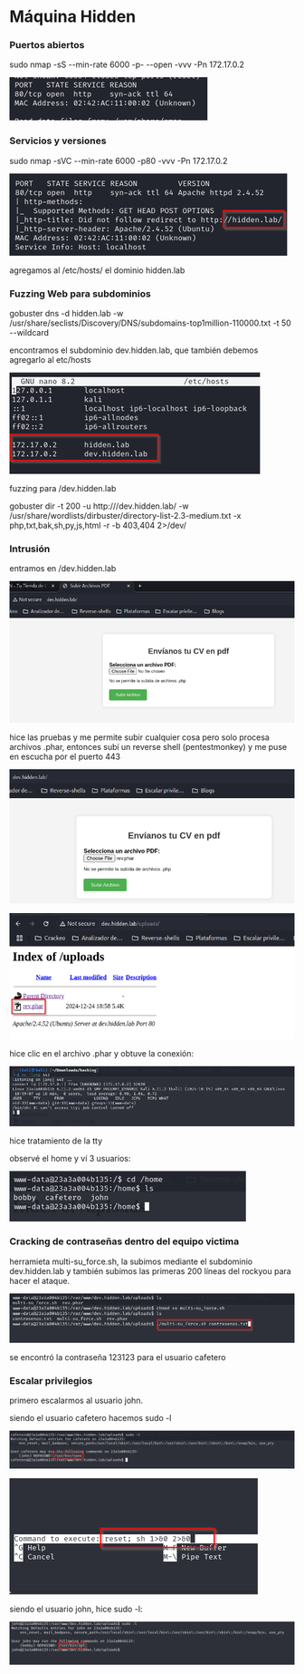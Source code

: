 # Máquina Hidden

### Puertos abiertos

sudo nmap -sS --min-rate 6000 -p- --open -vvv -Pn 172.17.0.2

![alt text](image.png)

### Servicios y versiones

sudo nmap -sVC --min-rate 6000 -p80 -vvv -Pn 172.17.0.2

![alt text](image-1.png)


agregamos al /etc/hosts/ el dominio hidden.lab

### Fuzzing Web para subdominios

gobuster dns -d hidden.lab -w /usr/share/seclists/Discovery/DNS/subdomains-top1million-110000.txt -t 50 --wildcard

encontramos el subdominio dev.hidden.lab, que también debemos agregarlo al etc/hosts

![alt text](image-4.png)

fuzzing para /dev.hidden.lab

gobuster dir -t 200 -u http:///dev.hidden.lab/ -w /usr/share/wordlists/dirbuster/directory-list-2.3-medium.txt -x php,txt,bak,sh,py,js,html -r -b 403,404 2>/dev/



### Intrusión

entramos en /dev.hidden.lab

![alt text](image-2.png)

hice las pruebas y me permite subir cualquier cosa pero solo procesa archivos .phar, entonces subí un reverse shell (pentestmonkey) y me puse en escucha por el puerto 443

![alt text](image-3.png)

![alt text](image-5.png)

hice clic en el archivo .phar y obtuve la conexión:

![alt text](image-6.png)

hice tratamiento de la tty

observé el home y ví 3 usuarios:

![alt text](image-7.png)

### Cracking de contraseñas dentro del equipo victima

herramieta multi-su_force.sh, la subimos mediante el subdominio dev.hidden.lab y también subimos las primeras 200 líneas del rockyou para hacer el ataque.

![alt text](image-8.png)

se encontró la contraseña 123123 para el usuario cafetero

### Escalar privilegios

primero escalarmos al usuario john.

siendo el usuario cafetero hacemos sudo -l

![alt text](image-9.png)

![alt text](image-10.png)

siendo el usuario john, hice sudo -l:

![alt text](image-11.png)